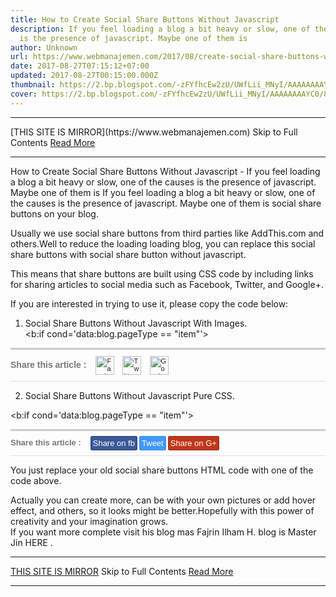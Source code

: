 ```yaml
---
title: How to Create Social Share Buttons Without Javascript
description: If you feel loading a blog a bit heavy or slow, one of the causes
  is the presence of javascript. Maybe one of them is
author: Unknown
url: https://www.webmanajemen.com/2017/08/create-social-share-buttons-without-javascript.html
date: 2017-08-27T07:15:12+07:00
updated: 2017-08-27T00:15:00.000Z
thumbnail: https://2.bp.blogspot.com/-zFYfhcEw2zU/UWfLii_MNyI/AAAAAAAAYC0/8x-A-h5Gbsg/s640/share+this.jpg
cover: https://2.bp.blogspot.com/-zFYfhcEw2zU/UWfLii_MNyI/AAAAAAAAYC0/8x-A-h5Gbsg/s640/share+this.jpg
---
```


<hr/> [THIS SITE IS MIRROR](https://www.webmanajemen.com) Skip to Full Contents <a href="https://www.webmanajemen.com/2017/08/create-social-share-buttons-without-javascript.html" rel="follow" class="button" id="read-more">Read More</a> <hr/> How to Create Social Share Buttons Without Javascript - If you feel loading a blog a bit heavy or slow, one of the causes is the presence of javascript. Maybe one of them is If you feel loading a blog a bit heavy or slow, one of the causes is         the presence of javascript. Maybe one of them is                     social share buttons                 on your blog.     

Usually we use social share buttons from third parties like AddThis.com         and others.Well to reduce the loading loading blog, you can replace         this social share buttons with social share button without javascript.     

This means that share buttons are built using CSS code by including         links for sharing articles to social media such as Facebook, Twitter,         and Google+.     



If you are interested in trying to use it, please copy the code below:     

1. Social Share Buttons Without Javascript With Images.     
<b:if cond='data:blog.pageType == &quot;item&quot;'>
<div style='border-top:3px solid #ccc; border-bottom:1px solid #ddd; width:100%;height:35px;text-align:left;font:normal 11px Arial;color:#333;margin:10px 0;padding:10px 0 5px'>
<div style='float:left;padding:6px 0 10px 0;margin-right:15px;font:bold 14px Arial;color:#777'>
<strong>Share this article</strong> : 
</div>
<a expr:href='&quot;http://www.facebook.com/sharer.php?u=&quot; + data:post.url' target='_blank' title='Share to Facebook'><img alt='Facebook' height='30' src='https://lh3.googleusercontent.com/-ErgrNe7VaTM/T4ywntBsxGI/AAAAAAAAJHA/79YM4bBqnf4/s57/Facebook%2520alt%25202.png' width='30' title='Share to Facebook'/></a> <a expr:href='&quot;http://twitter.com/share?url=&quot; + data:post.url' style='margin-left:10px' target='_blank' title='Share to Twitter'><img alt='Twitter' height='30' src='https://lh5.googleusercontent.com/-jZW7xfQfo5c/T4ywo5r5yBI/AAAAAAAAJHM/4ZtK0i8IXyA/s57/Twitter%2520alt%25204.png' width='30' title='Share to Twitter'/></a> <a expr:href='&quot;https://plus.google.com/share?url=&quot; + data:post.url' style='margin-left:10px' target='_blank' title='Share to Google+'><img alt='Google+' height='30' src='https://lh5.googleusercontent.com/-l682ZOmTPl8/T4ywn1Z13TI/AAAAAAAAJG8/ncHs61veQOo/s57/Google%252B%2520alt%25202.png' width='30' title='Share to Google+'/></a>
</div>
</b:if>

2. Social Share Buttons Without Javascript Pure CSS.     


<b:if cond='data:blog.pageType == &quot;item&quot;'>
<div style='border-top:3px solid #ccc;border-bottom:1px solid #ddd;width:100%;height:24px;text-align:left;font:normal 11px Arial;color:#333;margin:10px 0;padding:10px 0 5px'>
<div style='float:left;padding:1px 0;margin-right:15px;font:bold 13px Arial;color:#777'>
<strong>Share this article</strong> :
</div>
<a expr:href='&quot;http://www.facebook.com/sharer.php?u=&quot; + data:post.url' target='_blank' title='Share to Facebook' style='color: #fff; background: #3b5998; text-decoration: none; border: 1px solid #313c7d; padding: 3px; border-radius: 3px; font-family: arial, verdana, sans-serif; font-size: 13px; line-height: 20px;'>Share on fb</a> <a expr:href='&quot;http://twitter.com/share?url=&quot; + data:post.url' target='_blank' title='Share to Twitter' style='color: #fff; background: #4099FF; text-decoration: none; border: 1px solid #3a8be8; padding: 3px; border-radius: 3px; font-family: arial, verdana, sans-serif; font-size: 13px; line-height: 20px;'>Tweet</a> <a expr:href='&quot;https://plus.google.com/share?url=&quot; + data:post.url' target='_blank' title='Share to Google+' style='color: #fff; background: #c0361a; text-decoration: none; border: 1px solid #9c2c15; padding: 3px; border-radius: 3px;font-family: arial, verdana, sans-serif; font-size: 13px; line-height: 20px;'>Share on G+</a>
</div>
</b:if>


You just replace your old                     social share buttons                 HTML code with one of the code above.     

Actually you can create more, can be with your own pictures or add         hover effect, and others, so it looks might be better.Hopefully with         this power of creativity and your imagination grows.     
If you want more complete visit his blog mas Fajrin Ilham H. blog is         Master Jin                     HERE                 . <hr/> [THIS SITE IS MIRROR](https://www.webmanajemen.com) Skip to Full Contents <a href="https://www.webmanajemen.com/2017/08/create-social-share-buttons-without-javascript.html" rel="follow" class="button" id="read-more">Read More</a> <hr/>